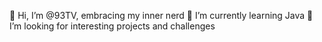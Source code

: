 👋 Hi, I’m @93TV, embracing my inner nerd
🌱 I’m currently learning Java
💞️ I’m looking for interesting projects and challenges
